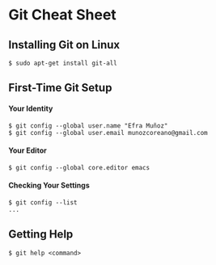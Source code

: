 # Git Cheat Sheet
## Installing Git on Linux
```
$ sudo apt-get install git-all
```
## First-Time Git Setup
#### Your Identity
```
$ git config --global user.name "Efra Muñoz"
$ git config --global user.email munozcoreano@gmail.com
```
#### Your Editor
```
$ git config --global core.editor emacs
```
#### Checking Your Settings
```
$ git config --list
...
```
## Getting Help
```
$ git help <command>
```
